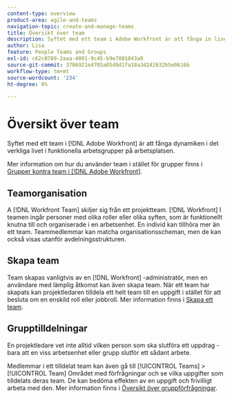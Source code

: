 ```yaml
---
content-type: overview
product-area: agile-and-teams
navigation-topic: create-and-manage-teams
title: Översikt över team
description: Syftet med ett team i Adobe Workfront är att fånga in livets dynamik i funktionella arbetsgrupper på arbetsplatsen.
author: Lisa
feature: People Teams and Groups
exl-id: c62c0789-2aaa-4091-9c45-b9e7801043a9
source-git-commit: 3706921e4705a05d9d1fa18a3d242632b5e0616b
workflow-type: tm+mt
source-wordcount: '234'
ht-degree: 0%

---
```


# Översikt över team

<!-- Audited: 01/2024 -->

Syftet med ett team i [!DNL Adobe Workfront] är att fånga dynamiken i det verkliga livet i funktionella arbetsgrupper på arbetsplatsen.

Mer information om hur du använder team i stället för grupper finns i [Grupper kontra team i [!DNL Adobe Workfront]](../../people-teams-and-groups/work-with-groups-and-teams/understanding-differences-and-similarities-between-groups-and-teams.md).

## Teamorganisation

A [!DNL Workfront Team] skiljer sig från ett projektteam. [!DNL Workfront] I teamen ingår personer med olika roller eller olika syften, som är funktionellt knutna till och organiserade i en arbetsenhet. En individ kan tillhöra mer än ett team. Teammedlemmar kan matcha organisationsscheman, men de kan också visas utanför avdelningsstrukturen.

## Skapa team

Team skapas vanligtvis av en [!DNL Workfront] -administratör, men en användare med lämplig åtkomst kan även skapa team. När ett team har skapats kan projektledaren tilldela ett helt team till en uppgift i stället för att besluta om en enskild roll eller jobbroll. Mer information finns i [Skapa ett team](/help/quicksilver/people-teams-and-groups/create-and-manage-teams/create-a-team.md).

## Grupptilldelningar

En projektledare vet inte alltid vilken person som ska slutföra ett uppdrag - bara att en viss arbetsenhet eller grupp slutför ett sådant arbete.

Medlemmar i ett tilldelat team kan även gå till [!UICONTROL Teams] > [!UICONTROL Team] Området med förfrågningar och se vilka uppgifter som tilldelats deras team. De kan bedöma effekten av en uppgift och frivilligt arbeta med den. Mer information finns i [Översikt över gruppförfrågningar](/help/quicksilver/people-teams-and-groups/work-with-team-requests/team-requests-overview.md).
